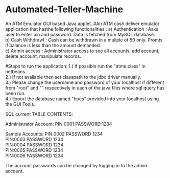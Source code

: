 # Automated-Teller-Machine
An ATM Emulator GUI based Java applet.
#An ATM cash deliver emulator application that hasthe following functionalities :
a)  Authentication : Asks user to enter pin and password. Data is fetched from MySQL database.<br>
b)  Cash Withdrawl : Cash can be withdrawn in a muliple of 50 only. Promts if balance is less than the amount demanded.<br>
c)  Admin access   : Administrator access to see all accounts, add account, delete account, manipulate records.<br>

#Steps to run the application:
1.) If possible run the "atme.class" in netbeans.<br>
2.) If not available then set classpath to the jdbc driver manually.<br>
3.) Please change the username and password of your localhost if different from "root" and "" respectively in each of the java files where sql query has been run.<br>
4.) Export the database named "hpes" provided into your localhost using the GUI Tools.<br>
     
SQL current TABLE CONTENTS:

Administrator Account: PIN:0001 PASSWORD:1234

Sample Accounts: 
         PIN:0002 PASSWORD 1234<br>
	 PIN:0003 PASSWORD 1234<br>
	 PIN:0004 PASSWORD 1234<br>
	 PIN:0005 PASSWORD 1234<br>
	 PIN:0006 PASSWORD 1234<br>
				 
The account passwords can be changed by logging in to the admin account.
